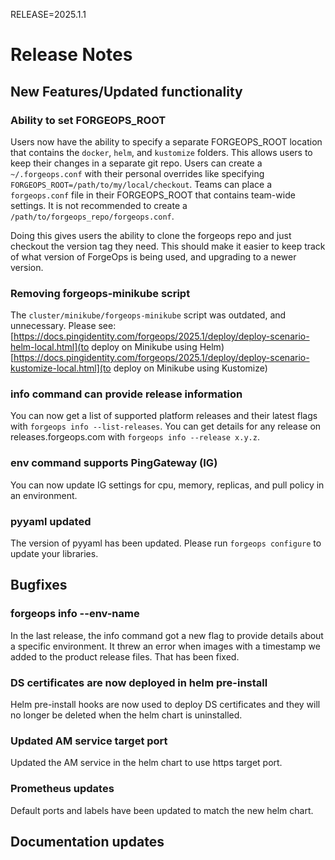 RELEASE=2025.1.1
# Release Notes  

## New Features/Updated functionality

### Ability to set FORGEOPS_ROOT

Users now have the ability to specify a separate FORGEOPS_ROOT location that contains the `docker`, `helm`, and `kustomize` folders. This allows users to keep their changes in a separate git repo. Users can create a `~/.forgeops.conf` with their personal overrides like specifying `FORGEOPS_ROOT=/path/to/my/local/checkout`. Teams can place a `forgeops.conf` file in their FORGEOPS_ROOT that contains team-wide settings. It is not recommended to create a `/path/to/forgeops_repo/forgeops.conf`.

Doing this gives users the ability to clone the forgeops repo and just checkout the version tag they need. This should make it easier to keep track of what version of ForgeOps is being used, and upgrading to a newer version.

### Removing forgeops-minikube script

The `cluster/minikube/forgeops-minikube` script was outdated, and unnecessary.
Please see:
[https://docs.pingidentity.com/forgeops/2025.1/deploy/deploy-scenario-helm-local.html](to deploy on Minikube using Helm)
[https://docs.pingidentity.com/forgeops/2025.1/deploy/deploy-scenario-kustomize-local.html](to deploy on Minikube using Kustomize)

### info command can provide release information

You can now get a list of supported platform releases and their latest flags
with `forgeops info --list-releases`. You can get details for any release on
releases.forgeops.com with `forgeops info --release x.y.z`.

### env command supports PingGateway (IG)

You can now update IG settings for cpu, memory, replicas, and pull policy in an
environment.

### pyyaml updated

The version of pyyaml has been updated. Please run `forgeops configure` to update your libraries.

## Bugfixes

### forgeops info --env-name

In the last release, the info command got a new flag to provide details about a
specific environment. It threw an error when images with a timestamp we added
to the product release files. That has been fixed.

### DS certificates are now deployed in helm pre-install
Helm pre-install hooks are now used to deploy DS certificates and they will no
longer be deleted when the helm chart is uninstalled.

### Updated AM service target port
Updated the AM service in the helm chart to use https target port.

### Prometheus updates
Default ports and labels have been updated to match the new helm chart.

## Documentation updates

